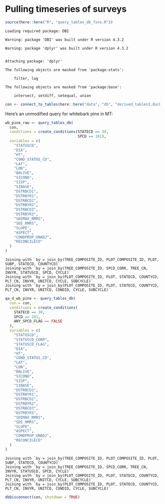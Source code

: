 # Pulling timeseries of surveys

``` r
source(here::here("R", "query_tables_db_fxns.R"))
```

    Loading required package: DBI

    Warning: package 'DBI' was built under R version 4.3.2

    Warning: package 'dplyr' was built under R version 4.3.2


    Attaching package: 'dplyr'

    The following objects are masked from 'package:stats':

        filter, lag

    The following objects are masked from 'package:base':

        intersect, setdiff, setequal, union

``` r
con <- connect_to_tables(here::here("data", "db", "derived_tables3.duckdb"))
```

Here’s an unmodified query for whitebark pine in MT:

``` r
wb_pine_raw <- query_tables_db(
  con,
  conditions = create_conditions(STATECD == 30,
                                 SPCD == 101),
  variables = c(
    "STATUSCD",
    "DIA",
    "HT",
    "COND_STATUS_CD",
    "LAT",
    "LON",
    "BALIVE",
    "SICOND",
    "SISP",
    "SIBASE",
    "DSTRBCD1",
    "DSTRBYR1",
    "DSTRBCD2",
    "DSTRBYR2",
    "DSTRBCD3",
    "DSTRBYR3",
    "SDIMAX_RMRS",
    "SDI_RMRS",
    "SLOPE",
    "ASPECT",
    "CONDPROP_UNADJ",
    "RECONCILECD"
  )
)
```

    Joining with `by = join_by(TREE_COMPOSITE_ID, PLOT_COMPOSITE_ID, PLOT, SUBP, STATECD, COUNTYCD)`
    Joining with `by = join_by(TREE_COMPOSITE_ID, SPCD_CORR, TREE_CN, INVYR, STATUSCD, SPCD, CYCLE)`
    Joining with `by = join_by(PLOT_COMPOSITE_ID, PLOT, STATECD, COUNTYCD, PLT_CN, INVYR, UNITCD, CYCLE, SUBCYCLE)`
    Joining with `by = join_by(PLOT_COMPOSITE_ID, PLOT, STATECD, COUNTYCD, PLT_CN, INVYR, UNITCD, CONDID, CYCLE, SUBCYCLE)`

``` r
qa_d_wb_pine <- query_tables_db(
  con = con,
  conditions = create_conditions(
    STATECD == 30,
    SPCD == 101,
    ANY_SPCD_FLAG == FALSE
  ),
  variables = c(
    "STATUSCD",
    "STATUSCD_CORR",
    "STATUSCD_FLAG",
    "DIA",
    "HT",
    "COND_STATUS_CD",
    "LAT",
    "LON",
    "BALIVE",
    "SICOND",
    "SISP",
    "SIBASE",
    "DSTRBCD1",
    "DSTRBYR1",
    "DSTRBCD2",
    "DSTRBYR2",
    "DSTRBCD3",
    "DSTRBYR3",
    "SDIMAX_RMRS",
    "SDI_RMRS",
    "SLOPE",
    "ASPECT",
    "CONDPROP_UNADJ",
    "RECONCILECD"
  )
)
```

    Joining with `by = join_by(TREE_COMPOSITE_ID, PLOT_COMPOSITE_ID, PLOT, SUBP, STATECD, COUNTYCD)`
    Joining with `by = join_by(TREE_COMPOSITE_ID, SPCD_CORR, TREE_CN, INVYR, STATUSCD, SPCD, CYCLE)`
    Joining with `by = join_by(PLOT_COMPOSITE_ID, PLOT, STATECD, COUNTYCD, PLT_CN, INVYR, UNITCD, CYCLE, SUBCYCLE)`
    Joining with `by = join_by(PLOT_COMPOSITE_ID, PLOT, STATECD, COUNTYCD, PLT_CN, INVYR, UNITCD, CONDID, CYCLE, SUBCYCLE)`

``` r
dbDisconnect(con, shutdown = TRUE)
```
